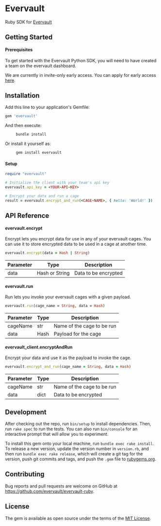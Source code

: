 # Evervault

Ruby SDK for [Evervault](https://evervault.com)

## Getting Started

#### Prerequisites

To get started with the Evervault Python SDK, you will need to have created a team on the evervault dashboard.

We are currently in invite-only early access. You can apply for early access [here](https://evervault.com).

## Installation

Add this line to your application's Gemfile:

```ruby
gem 'evervault'
```

And then execute:
```sh
     bundle install
```
Or install it yourself as:
```sh
     gem install evervault
```

#### Setup

```ruby
require "evervault"

# Initialize the client with your team's api key
evervault.api_key = <YOUR-API-KEY>

# Encrypt your data and run a cage
result = evervault.encrypt_and_run(<CAGE-NAME>, { hello: 'World!' })
```

## API Reference

#### evervault.encrypt

Encrypt lets you encrypt data for use in any of your evervault cages. You can use it to store encrypted data to be used in a cage at another time.

```ruby
evervault.encrypt(data = Hash | String)
```

| Parameter | Type | Description |
| --------- | ---- | ----------- |
| data | Hash or String | Data to be encrypted |

#### evervault.run

Run lets you invoke your evervault cages with a given payload.

```ruby
evervault.run(cage_name = String, data = Hash)
```

| Parameter | Type | Description |
| --------- | ---- | ----------- |
| cageName | str | Name of the cage to be run |
| data | Hash | Payload for the cage |

#### evervault_client.encryptAndRun

Encrypt your data and use it as the payload to invoke the cage.

```ruby
evervault.encrypt_and_run(cage_name = String, data = Hash)
```

| Parameter | Type | Description |
| --------- | ---- | ----------- |
| cageName | str | Name of the cage to be run |
| data | dict | Data to be encrypted |

## Development

After checking out the repo, run `bin/setup` to install dependencies. Then, run `rake spec` to run the tests. You can also run `bin/console` for an interactive prompt that will allow you to experiment.

To install this gem onto your local machine, run `bundle exec rake install`. To release a new version, update the version number in `version.rb`, and then run `bundle exec rake release`, which will create a git tag for the version, push git commits and tags, and push the `.gem` file to [rubygems.org](https://rubygems.org).

## Contributing

Bug reports and pull requests are welcome on GitHub at https://github.com/evervault/evervault-ruby.


## License

The gem is available as open source under the terms of the [MIT License](https://opensource.org/licenses/MIT).
